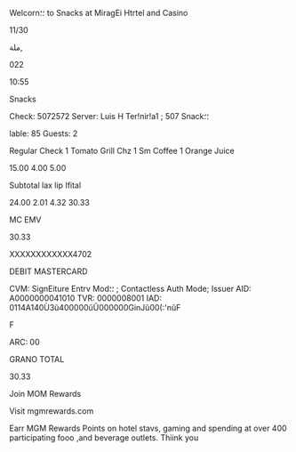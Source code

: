 Welcorn؛؛  to  Snacks
at  MiragEi  Htrtel  and  Casino

11/30

ملة,

022

10:55

Snacks

Check:  5072572
Server:  Luis  H
Ter!nir!a1 ; 507
Snack؛؛

lable:  85
Guests:  2

Regular  Check
1  Tomato  Grill  Chz
1  Sm  Coffee
1  Orange  Juice

15.00
4.00
5.00

Subtotal
lax
lip
Ifital

24.00
2.01
4.32
30.33

MC  EMV

30.33

ΧΧΧΧΧΧΧΧΧΧΧΧ4702

DEBIT  MASTERCARD

CVM:  SignEiture
Entrv  Mod؛؛ ;  Contactless
Auth  Mode;  Issuer
AID:  Α0000000041010
TVR:  0000008001
IAD: 0114A140Ù3ũ400000ũŨ000000GinJũ00(:'nũF

F

ARC:  00

GRANO  TOTAL

30.33

Join  MOM  Rewards

Visit  mgmrewards.com

Earr  MGM  Rewards  Points  on
hotel  stavs,  gaming  and
spending  at  over  400  participating
fooo  ,and  beverage  outlets.
Thiink  you

